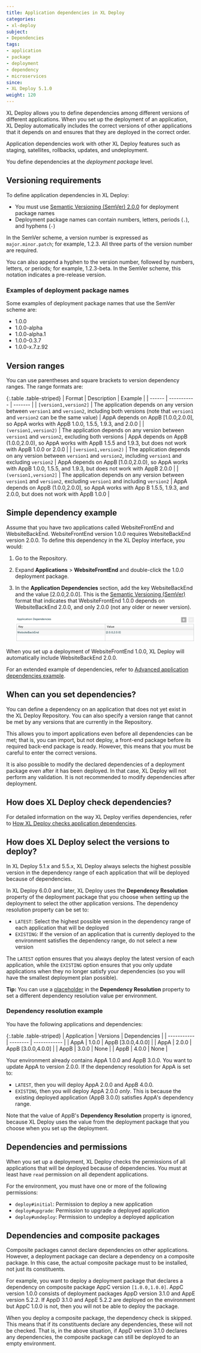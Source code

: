 ```yaml
---
title: Application dependencies in XL Deploy
categories:
- xl-deploy
subject:
- Dependencies
tags:
- application
- package
- deployment
- dependency
- microservices
since:
- XL Deploy 5.1.0
weight: 120
---
```


XL Deploy allows you to define dependencies among different versions of different applications. When you set up the deployment of an application, XL Deploy automatically includes the correct versions of other applications that it depends on and ensures that they are deployed in the correct order.

Application dependencies work with other XL Deploy features such as staging, satellites, rollbacks, updates, and undeployment.

You define dependencies at the *deployment package* level.

## Versioning requirements

To define application dependencies in XL Deploy:

* You must use [Semantic Versioning (SemVer) 2.0.0](http://semver.org/) for deployment package names
* Deployment package names can contain numbers, letters, periods (`.`), and hyphens (`-`)

In the SemVer scheme, a version number is expressed as `major.minor.patch`; for example, 1.2.3. All three parts of the version number are required.

You can also append a hyphen to the version number, followed by numbers, letters, or periods; for example, 1.2.3-beta. In the SemVer scheme, this notation indicates a pre-release version.

### Examples of deployment package names

Some examples of deployment package names that use the SemVer scheme are:

* 1.0.0
* 1.0.0-alpha
* 1.0.0-alpha.1
* 1.0.0-0.3.7
* 1.0.0-x.7.z.92

## Version ranges

You can use parentheses and square brackets to version dependency ranges. The range formats are:

{:.table .table-striped}
| Format | Description | Example |
| ------ | ----------- | ------- |
| `[version1,version2]` | The application depends on any version between `version1` and `version2`, including both versions (note that `version1` and `version2` can be the same value) | AppA depends on AppB [1.0.0,2.0.0], so AppA works with AppB 1.0.0, 1.5.5, 1.9.3, and 2.0.0 |
| `(version1,version2)` | The application depends on any version between `version1` and `version2`, excluding both versions | AppA depends on AppB (1.0.0,2.0.0), so AppA works with AppB 1.5.5 and 1.9.3, but does not work with AppB 1.0.0 or 2.0.0 |
| `[version1,version2)` | The application depends on any version between `version1` and `version2`, including `version1` and excluding `version2` | AppA depends on AppB [1.0.0,2.0.0), so AppA works with AppB 1.0.0, 1.5.5, and 1.9.3, but does not work with AppB 2.0.0 |
| `(version1,version2]` | The application depends on any version between `version1` and `version2`, excluding `version1` and including `version2` | AppA depends on AppB (1.0.0,2.0.0], so AppA works with App B 1.5.5, 1.9.3, and 2.0.0, but does not work with AppB 1.0.0 |

## Simple dependency example

Assume that you have two applications called WebsiteFrontEnd and WebsiteBackEnd. WebsiteFrontEnd version 1.0.0 requires WebsiteBackEnd version 2.0.0. To define this dependency in the XL Deploy interface, you would:

1. Go to the Repository.
1. Expand **Applications** > **WebsiteFrontEnd** and double-click the 1.0.0 deployment package.
1. In the **Application Dependencies** section, add the key WebsiteBackEnd and the value [2.0.0,2.0.0]. This is the [Semantic Versioning (SemVer)](http://semver.org/) format that indicates that WebsiteFrontEnd 1.0.0 depends on WebsiteBackEnd 2.0.0, and only 2.0.0 (not any older or newer version).

    ![Application with dependencies](images/app-dependencies-example-01.png)

When you set up a deployment of WebsiteFrontEnd 1.0.0, XL Deploy will automatically include WebsiteBackEnd 2.0.0.

For an extended example of dependencies, refer to [Advanced application dependencies example](/xl-deploy/concept/advanced-application-dependencies-example.html).

## When can you set dependencies?

You can define a dependency on an application that does not yet exist in the XL Deploy Repository. You can also specify a version range that cannot be met by any versions that are currently in the Repository.

This allows you to import applications even before all dependencies can be met; that is, you can import, but not deploy, a front-end package before its required back-end package is ready. However, this means that you must be careful to enter the correct versions.

It is also possible to modify the declared dependencies of a deployment package even after it has been deployed. In that case, XL Deploy will not perform any validation. It is not recommended to modify dependencies after deployment.

## How does XL Deploy check dependencies?

For detailed information on the way XL Deploy verifies dependencies, refer to [How XL Deploy checks application dependencies](/xl-deploy/concept/how-xl-deploy-checks-application-dependencies.html).

## How does XL Deploy select the versions to deploy?

In XL Deploy 5.1.x and 5.5.x, XL Deploy always selects the highest possible version in the dependency range of each application that will be deployed because of dependencies.

In XL Deploy 6.0.0 and later, XL Deploy uses the **Dependency Resolution** property of the deployment package that you choose when setting up the deployment to select the other application versions. The dependency resolution property can be set to:

* `LATEST`: Select the highest possible version in the dependency range of each application that will be deployed
* `EXISTING`: If the version of an application that is currently deployed to the environment satisfies the dependency range, do not select a new version

The `LATEST` option ensures that you always deploy the latest version of each application, while the `EXISTING` option ensures that you only update applications when they no longer satisfy your dependencies (so you will have the smallest deployment plan possible).

**Tip:** You can use a [placeholder](/xl-deploy/how-to/using-placeholders-in-xl-deploy.html) in the **Dependency Resolution** property to set a different dependency resolution value per environment.

### Dependency resolution example

You have the following applications and dependencies:

{:.table .table-striped}
| Application | Versions | Dependencies |
| ----------- | -------- | ------------ |
| AppA | 1.0.0 | AppB [3.0.0,4.0.0] |
| AppA | 2.0.0 | AppB [3.0.0,4.0.0] |
| AppB | 3.0.0 | None |
| AppB | 4.0.0 | None |

Your environment already contains AppA 1.0.0 and AppB 3.0.0. You want to update AppA to version 2.0.0. If the dependency resolution for AppA is set to:

* `LATEST`, then you will deploy AppA 2.0.0 and AppB 4.0.0.
* `EXISTING`, then you will deploy AppA 2.0.0 _only_. This is because the existing deployed application (AppB 3.0.0) satisfies AppA's dependency range.

Note that the value of AppB's **Dependency Resolution** property is ignored, because XL Deploy uses the value from the deployment package that you choose when you set up the deployment.

## Dependencies and permissions

When you set up a deployment, XL Deploy checks the permissions of all applications that will be deployed because of dependencies. You must at least have `read` permission on all dependent applications.

For the environment, you must have one or more of the following permissions:

* `deploy#initial`: Permission to deploy a new application
* `deploy#upgrade`: Permission to upgrade a deployed application
* `deploy#undeploy`: Permission to undeploy a deployed application

## Dependencies and composite packages

Composite packages cannot declare dependencies on other applications. However, a deployment package can declare a dependency on a composite package. In this case, the actual composite package must to be installed, not just its constituents.

For example, you want to deploy a deployment package that declares a dependency on composite package AppC version `[1.0.0,1.0.0]`. AppC version 1.0.0 consists of deployment packages AppD version 3.1.0 and AppE version 5.2.2. If AppD 3.1.0 and AppE 5.2.2 are deployed on the environment but AppC 1.0.0 is not, then you will not be able to deploy the package.

When you deploy a composite package, the dependency check is skipped. This means that if its constituents declare any dependencies, these will not be checked. That is, in the above situation, if AppD version 3.1.0 declares any dependencies, the composite package can still be deployed to an empty environment.
